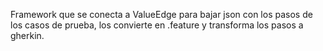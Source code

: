 Framework que se conecta a ValueEdge para bajar json con los pasos de los casos de prueba, los convierte en .feature y transforma los pasos a gherkin.
